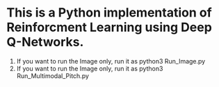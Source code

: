 # This is a Python implementation of Reinforcment Learning using Deep Q-Networks. 

1. If you want to run the Image only, run it as python3 Run_Image.py
2. If you want to run the Image only, run it as python3 Run_Multimodal_Pitch.py
